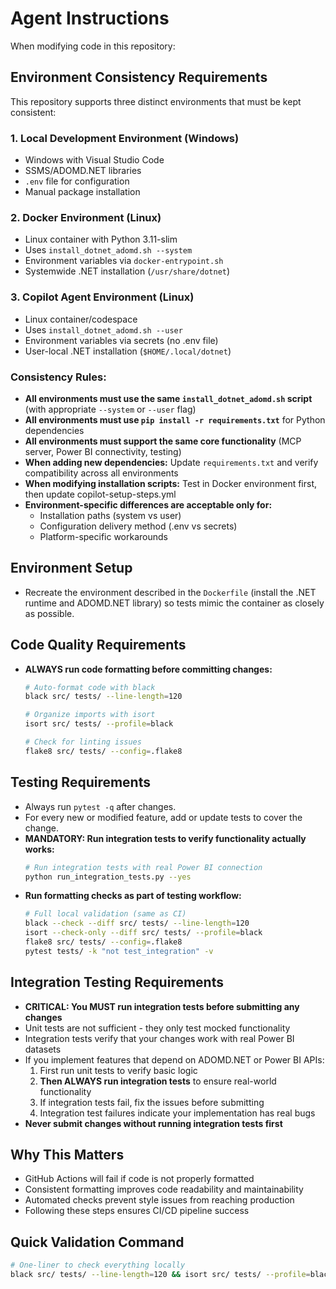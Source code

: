 # Agent Instructions

When modifying code in this repository:

## Environment Consistency Requirements

This repository supports three distinct environments that must be kept consistent:

### 1. **Local Development Environment (Windows)**
- Windows with Visual Studio Code
- SSMS/ADOMD.NET libraries
- `.env` file for configuration
- Manual package installation

### 2. **Docker Environment (Linux)**
- Linux container with Python 3.11-slim
- Uses `install_dotnet_adomd.sh --system`
- Environment variables via `docker-entrypoint.sh`
- Systemwide .NET installation (`/usr/share/dotnet`)

### 3. **Copilot Agent Environment (Linux)**
- Linux container/codespace
- Uses `install_dotnet_adomd.sh --user`
- Environment variables via secrets (no .env file)
- User-local .NET installation (`$HOME/.local/dotnet`)

### **Consistency Rules:**
- **All environments must use the same `install_dotnet_adomd.sh` script** (with appropriate `--system` or `--user` flag)
- **All environments must use `pip install -r requirements.txt`** for Python dependencies
- **All environments must support the same core functionality** (MCP server, Power BI connectivity, testing)
- **When adding new dependencies:** Update `requirements.txt` and verify compatibility across all environments
- **When modifying installation scripts:** Test in Docker environment first, then update copilot-setup-steps.yml
- **Environment-specific differences are acceptable only for:**
  - Installation paths (system vs user)
  - Configuration delivery method (.env vs secrets)
  - Platform-specific workarounds

## Environment Setup
- Recreate the environment described in the `Dockerfile` (install the .NET runtime and ADOMD.NET library) so tests mimic the container as closely as possible.

## Code Quality Requirements
- **ALWAYS run code formatting before committing changes:**
  ```bash
  # Auto-format code with black
  black src/ tests/ --line-length=120
  
  # Organize imports with isort
  isort src/ tests/ --profile=black
  
  # Check for linting issues
  flake8 src/ tests/ --config=.flake8
  ```

## Testing Requirements
- Always run `pytest -q` after changes.
- For every new or modified feature, add or update tests to cover the change.
- **MANDATORY: Run integration tests to verify functionality actually works:**
  ```bash
  # Run integration tests with real Power BI connection
  python run_integration_tests.py --yes
  ```
- **Run formatting checks as part of testing workflow:**
  ```bash
  # Full local validation (same as CI)
  black --check --diff src/ tests/ --line-length=120
  isort --check-only --diff src/ tests/ --profile=black
  flake8 src/ tests/ --config=.flake8
  pytest tests/ -k "not test_integration" -v
  ```

## Integration Testing Requirements
- **CRITICAL: You MUST run integration tests before submitting any changes**
- Unit tests are not sufficient - they only test mocked functionality
- Integration tests verify that your changes work with real Power BI datasets
- If you implement features that depend on ADOMD.NET or Power BI APIs:
  1. First run unit tests to verify basic logic
  2. **Then ALWAYS run integration tests** to ensure real-world functionality
  3. If integration tests fail, fix the issues before submitting
  4. Integration test failures indicate your implementation has real bugs
- **Never submit changes without running integration tests first**

## Why This Matters
- GitHub Actions will fail if code is not properly formatted
- Consistent formatting improves code readability and maintainability
- Automated checks prevent style issues from reaching production
- Following these steps ensures CI/CD pipeline success

## Quick Validation Command
```bash
# One-liner to check everything locally
black src/ tests/ --line-length=120 && isort src/ tests/ --profile=black && flake8 src/ tests/ --config=.flake8 && echo "✅ Code quality checks passed!"
```
